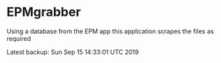 # EPMgrabber
Using a database from the EPM app this application scrapes the files as required


Latest backup: Sun Sep 15 14:33:01 UTC 2019
